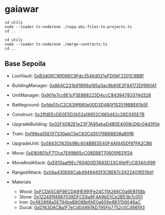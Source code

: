 # gaiawar

```
cd utils
node --loader ts-node/esm ./copy-abi-files-to-projects.ts
cd ..
```

```
cd utils
node --loader ts-node/esm ./merge-contracts.ts
cd ..
```

## Base Sepoila

- LootVault:
  [0xB3d09C16f066C9Fdc3546d021eFD0bF2201C8BBf](https://sepolia.basescan.org/address/0xB3d09C16f066C9Fdc3546d021eFD0bF2201C8BBf)

- BuildingManager:
  [0x864C231b91B99a165a3ac9b60E2F84172Df960Af](https://sepolia.basescan.org/address/0x864C231b91B99a165a3ac9b60E2F84172Df960Af)

- UnitManager:
  [0x901e7cc6E1cF5E888223D4ccC84394783374d328](https://sepolia.basescan.org/address/0x901e7cc6E1cF5E888223D4ccC84394783374d328)

- Battleground:
  [0xfde51cC2C839f680e00D3D480f152519BBE61b5F](https://sepolia.basescan.org/address/0xfde51cC2C839f680e00D3D480f152519BBE61b5F)

- Construct:
  [0x2ffdEEcDE0E5D2b52a18652C665d42c26D345E7B](https://sepolia.basescan.org/address/0x2ffdEEcDE0E5D2b52a18652C665d42c26D345E7B)

- UpgradeBuilding:
  [0x02F4082E1e23F7A95ebaD4B5E4008cD6c04d3f0e](https://sepolia.basescan.org/address/0x02F4082E1e23F7A95ebaD4B5E4008cD6c04d3f0e)

- Train:
  [0xf98ea55E0f7330abC5eC83Cd35176B68838aB0fB](https://sepolia.basescan.org/address/0xf98ea55E0f7330abC5eC83Cd35176B68838aB0fB)

- UpgradeUnit:
  [0x5843Cf435b9Bc404BBE5E40F4Af445Df97FA2CB6](https://sepolia.basescan.org/address/0x5843Cf435b9Bc404BBE5E40F4Af445Df97FA2CB6)

- Move:
  [0xE80801cF717ce7E69665cC08EB8770605f631f2A](https://sepolia.basescan.org/address/0xE80801cF717ce7E69665cC08EB8770605f631f2A)

- MoveAndAttack:
  [0xE810aaf9Ec7604D0D7A83D33C4fefFcC83Afc699](https://sepolia.basescan.org/address/0xE810aaf9Ec7604D0D7A83D33C4fefFcC83Afc699)

- RangedAttack:
  [0x0Aa430E66Cab4946A65f3CBE67c34224016519d1](https://sepolia.basescan.org/address/0x0Aa430E66Cab4946A65f3CBE67c34224016519d1)

- Materials
  - Wood:
    [0xFCDA5C6F9ECDA91E991Fe24C11A266C0a9EB158b](https://sepolia.basescan.org/address/0xFCDA5C6F9ECDA91E991Fe24C11A266C0a9EB158b)
  - Stone:
    [0x122481f4987038DFCE8a9F4A9bD1Ce2B53b7c051](https://sepolia.basescan.org/address/0x122481f4987038DFCE8a9F4A9bD1Ce2B53b7c051)
  - Iron:
    [0x482868a5E794beB808BdfAE0a658e8B3156046aC](https://sepolia.basescan.org/address/0x482868a5E794beB808BdfAE0a658e8B3156046aC)
  - Ducat:
    [0xD163DACBa1F7eCd04897AD795Fb7752c0C466f93](https://sepolia.basescan.org/address/0xD163DACBa1F7eCd04897AD795Fb7752c0C466f93)
